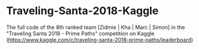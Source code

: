 # Traveling-Santa-2018-Kaggle
The full code of the 8th ranked team [Zidmie | Kha | Marc | Simon] in the "Traveling Santa 2018 - Prime Paths" competition on Kaggle (https://www.kaggle.com/c/traveling-santa-2018-prime-paths/leaderboard)
